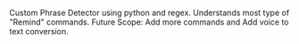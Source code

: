 Custom Phrase Detector using python and regex.
Understands most type of "Remind" commands.
Future Scope: Add more commands and Add voice to text conversion.
